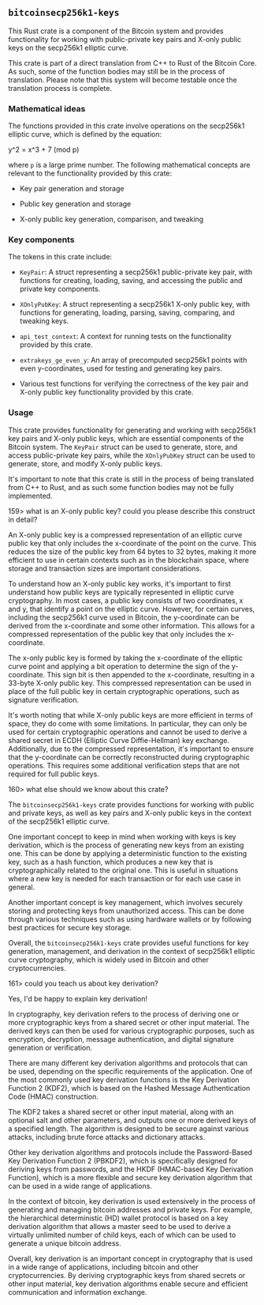 ## `bitcoinsecp256k1-keys`

This Rust crate is a component of the Bitcoin
system and provides functionality for working with
public-private key pairs and X-only public keys on
the secp256k1 elliptic curve.

This crate is part of a direct translation from
C++ to Rust of the Bitcoin Core. As such, some of
the function bodies may still be in the process of
translation. Please note that this system will
become testable once the translation process is
complete.

### Mathematical ideas

The functions provided in this crate involve
operations on the secp256k1 elliptic curve, which
is defined by the equation:

y^2 = x^3 + 7 (mod p)

where `p` is a large prime number. The following
mathematical concepts are relevant to the
functionality provided by this crate:

- Key pair generation and storage

- Public key generation and storage

- X-only public key generation, comparison, and
  tweaking

### Key components

The tokens in this crate include:

- `KeyPair`: A struct representing a secp256k1
  public-private key pair, with functions for
  creating, loading, saving, and accessing the
  public and private key components.

- `XOnlyPubKey`: A struct representing a secp256k1
  X-only public key, with functions for
  generating, loading, parsing, saving, comparing,
  and tweaking keys.

- `api_test_context`: A context for running tests
  on the functionality provided by this crate.

- `extrakeys_ge_even_y`: An array of precomputed
  secp256k1 points with even y-coordinates, used
  for testing and generating key pairs.

- Various test functions for verifying the
  correctness of the key pair and X-only public
  key functionality provided by this crate.

### Usage

This crate provides functionality for generating
and working with secp256k1 key pairs and X-only
public keys, which are essential components of the
Bitcoin system. The `KeyPair` struct can be used
to generate, store, and access public-private key
pairs, while the `XOnlyPubKey` struct can be used
to generate, store, and modify X-only public keys.

It's important to note that this crate is still in
the process of being translated from C++ to Rust,
and as such some function bodies may not be fully
implemented.

159> what is an X-only public key? could you
please describe this construct in detail?

An X-only public key is a compressed
representation of an elliptic curve public key
that only includes the x-coordinate of the point
on the curve. This reduces the size of the public
key from 64 bytes to 32 bytes, making it more
efficient to use in certain contexts such as in
the blockchain space, where storage and
transaction sizes are important considerations.

To understand how an X-only public key works, it's
important to first understand how public keys are
typically represented in elliptic curve
cryptography. In most cases, a public key consists
of two coordinates, x and y, that identify a point
on the elliptic curve. However, for certain
curves, including the secp256k1 curve used in
Bitcoin, the y-coordinate can be derived from the
x-coordinate and some other information. This
allows for a compressed representation of the
public key that only includes the x-coordinate.

The x-only public key is formed by taking the
x-coordinate of the elliptic curve point and
applying a bit operation to determine the sign of
the y-coordinate. This sign bit is then appended
to the x-coordinate, resulting in a 33-byte X-only
public key. This compressed representation can be
used in place of the full public key in certain
cryptographic operations, such as signature
verification.

It's worth noting that while X-only public keys
are more efficient in terms of space, they do come
with some limitations. In particular, they can
only be used for certain cryptographic operations
and cannot be used to derive a shared secret in
ECDH (Elliptic Curve Diffie-Hellman) key
exchange. Additionally, due to the compressed
representation, it's important to ensure that the
y-coordinate can be correctly reconstructed during
cryptographic operations. This requires some
additional verification steps that are not
required for full public keys.

160> what else should we know about this crate?

The `bitcoinsecp256k1-keys` crate provides
functions for working with public and private
keys, as well as key pairs and X-only public keys
in the context of the secp256k1 elliptic curve.

One important concept to keep in mind when working
with keys is key derivation, which is the process
of generating new keys from an existing one. This
can be done by applying a deterministic function
to the existing key, such as a hash function,
which produces a new key that is cryptographically
related to the original one. This is useful in
situations where a new key is needed for each
transaction or for each use case in general.

Another important concept is key management, which
involves securely storing and protecting keys from
unauthorized access. This can be done through
various techniques such as using hardware wallets
or by following best practices for secure key
storage.

Overall, the `bitcoinsecp256k1-keys` crate
provides useful functions for key generation,
management, and derivation in the context of
secp256k1 elliptic curve cryptography, which is
widely used in Bitcoin and other cryptocurrencies.

161> could you teach us about key derivation?

Yes, I'd be happy to explain key derivation!

In cryptography, key derivation refers to the
process of deriving one or more cryptographic keys
from a shared secret or other input material. The
derived keys can then be used for various
cryptographic purposes, such as encryption,
decryption, message authentication, and digital
signature generation or verification.

There are many different key derivation algorithms
and protocols that can be used, depending on the
specific requirements of the application. One of
the most commonly used key derivation functions is
the Key Derivation Function 2 (KDF2), which is
based on the Hashed Message Authentication Code
(HMAC) construction.

The KDF2 takes a shared secret or other input
material, along with an optional salt and other
parameters, and outputs one or more derived keys
of a specified length. The algorithm is designed
to be secure against various attacks, including
brute force attacks and dictionary attacks.

Other key derivation algorithms and protocols
include the Password-Based Key Derivation Function
2 (PBKDF2), which is specifically designed for
deriving keys from passwords, and the HKDF
(HMAC-based Key Derivation Function), which is
a more flexible and secure key derivation
algorithm that can be used in a wide range of
applications.

In the context of bitcoin, key derivation is used
extensively in the process of generating and
managing bitcoin addresses and private keys. For
example, the hierarchical deterministic (HD)
wallet protocol is based on a key derivation
algorithm that allows a master seed to be used to
derive a virtually unlimited number of child keys,
each of which can be used to generate a unique
bitcoin address.

Overall, key derivation is an important concept in
cryptography that is used in a wide range of
applications, including bitcoin and other
cryptocurrencies. By deriving cryptographic keys
from shared secrets or other input material, key
derivation algorithms enable secure and efficient
communication and information exchange.
